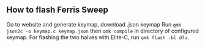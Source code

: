 ## How to flash Ferris Sweep

Go to website and generate keymap, download .json keymap
Run `qmk json2c -o keymap.c keymap.json` then `qmk compile` in directory of configured keymap.
For flashing the two halves with Elite-C, run `qmk flash -bl dfu`.
